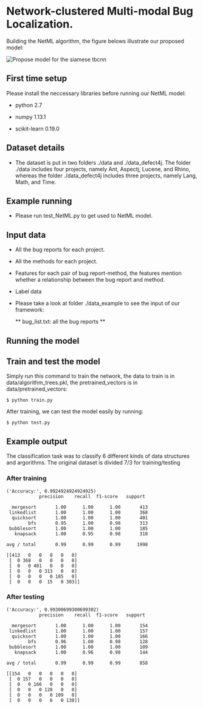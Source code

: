 # Network-clustered Multi-modal Bug Localization.
Building the NetML algorithm, the figure belows illustrate our proposed model:

![Propose model for the siamese tbcnn](../figure/propose_model.png)

First time setup
----------------
Please install the neccessary libraries before running our NetML model:
   
- python 2.7

- numpy 1.13.1

- scikit-learn 0.19.0


Dataset details
----------------

* The dataset is put in two folders ./data and ./data_defect4j. The folder ./data includes four projects, namely Ant, Aspectj, Lucene, and Rhino, whereas the folder ./data_defect4j includes three projects, namely Lang, Math, and Time.


Example running 
----------------

* Please run test_NetML.py to get used to NetML model. 

Input data
----------------

* All the bug reports for each project.
* All the methods for each project.
* Features for each pair of bug report-method, the features mention whether a relationship between the bug report and method. 
* Label data

* Please take a look at folder ./data_example to see the input of our framework: 

	** bug_list.txt: all the bug reports 
	** 

Running the model
----------------


Train and test the model
----------------

Simply run this command to train the network, the data to train is in data/algorithm_trees.pkl, the pretrained_vectors is in data/pretrained_vectors:

    $ python train.py
    
After training, we can test the model easily by running:

    $ python test.py
    
Example output
--------------

The classification task was to classify 6 different kinds of data structures
and argorithms. The original dataset is divided 7/3 for training/testing

### After training

    ('Accuracy:', 0.9924924924924925)
                precision    recall  f1-score   support

      mergesort       1.00      1.00      1.00       413
     linkedlist       1.00      1.00      1.00       368
      quicksort       1.00      1.00      1.00       401
            bfs       0.95      1.00      0.98       313
     bubblesort       1.00      1.00      1.00       185
       knapsack       1.00      0.95      0.98       318

    avg / total       0.99      0.99      0.99      1998

    [[413   0   0   0   0   0]
     [  0 368   0   0   0   0]
     [  0   0 401   0   0   0]
     [  0   0   0 313   0   0]
     [  0   0   0   0 185   0]
     [  0   0   0  15   0 303]]


### After testing

    ('Accuracy:', 0.99300699300699302)
                precision    recall  f1-score   support

      mergesort       1.00      1.00      1.00       154
     linkedlist       1.00      1.00      1.00       157
      quicksort       1.00      1.00      1.00       166
            bfs       0.96      1.00      0.98       128
     bubblesort       1.00      1.00      1.00       109
       knapsack       1.00      0.96      0.98       144

    avg / total       0.99      0.99      0.99       858

    [[154   0   0   0   0   0]
     [  0 157   0   0   0   0]
     [  0   0 166   0   0   0]
     [  0   0   0 128   0   0]
     [  0   0   0   0 109   0]
     [  0   0   0   6   0 138]]
	

